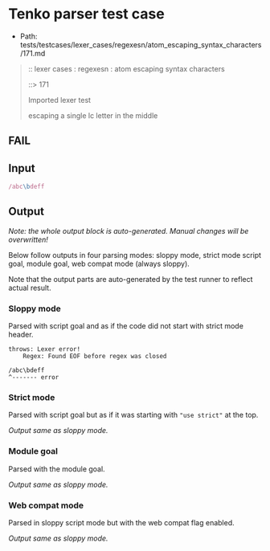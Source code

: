 # Tenko parser test case

- Path: tests/testcases/lexer_cases/regexesn/atom_escaping_syntax_characters/171.md

> :: lexer cases : regexesn : atom escaping syntax characters
>
> ::> 171
>
> Imported lexer test
>
> escaping a single lc letter in the middle

## FAIL

## Input

`````js
/abc\bdeff
`````

## Output

_Note: the whole output block is auto-generated. Manual changes will be overwritten!_

Below follow outputs in four parsing modes: sloppy mode, strict mode script goal, module goal, web compat mode (always sloppy).

Note that the output parts are auto-generated by the test runner to reflect actual result.

### Sloppy mode

Parsed with script goal and as if the code did not start with strict mode header.

`````
throws: Lexer error!
    Regex: Found EOF before regex was closed

/abc\bdeff
^------- error
`````

### Strict mode

Parsed with script goal but as if it was starting with `"use strict"` at the top.

_Output same as sloppy mode._

### Module goal

Parsed with the module goal.

_Output same as sloppy mode._

### Web compat mode

Parsed in sloppy script mode but with the web compat flag enabled.

_Output same as sloppy mode._

